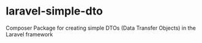 # laravel-simple-dto
Composer Package for creating simple DTOs (Data Transfer Objects) in the Laravel framework
